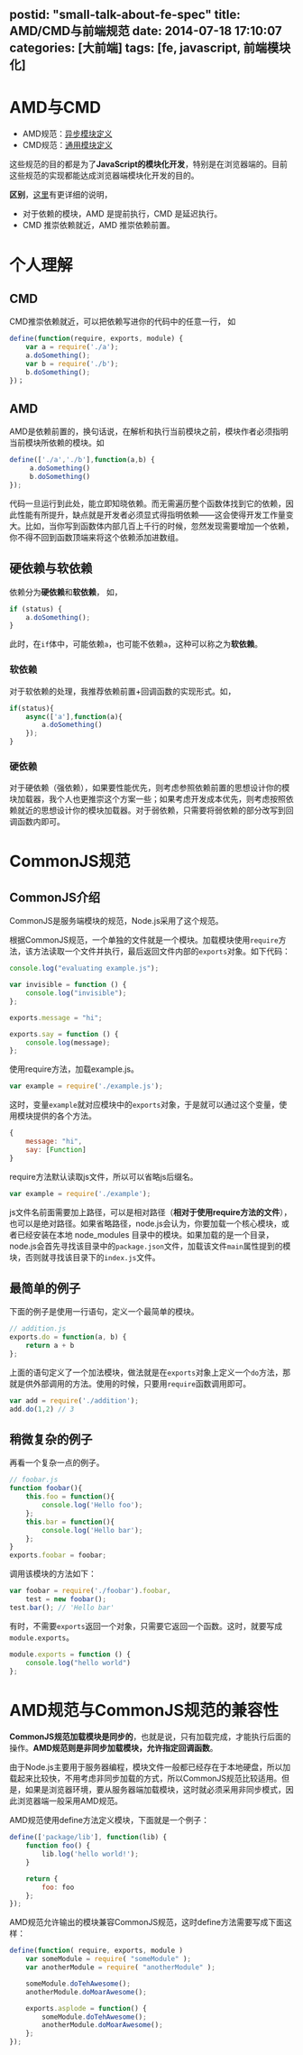 postid: "small-talk-about-fe-spec"
title: AMD/CMD与前端规范
date: 2014-07-18 17:10:07
categories: [大前端]
tags: [fe, javascript, 前端模块化]
---

# AMD与CMD

- AMD规范：[异步模块定义](https://github.com/amdjs/amdjs-api/wiki/AMD)
- CMD规范：[通用模块定义](https://github.com/seajs/seajs/issues/242)

这些规范的目的都是为了**JavaScript的模块化开发**，特别是在浏览器端的。目前这些规范的实现都能达成浏览器端模块化开发的目的。

**区别**，[这里](https://github.com/seajs/seajs/issues/277)有更详细的说明，
- 对于依赖的模块，AMD 是提前执行，CMD 是延迟执行。
- CMD 推崇依赖就近，AMD 推崇依赖前置。


# 个人理解

## CMD

CMD推崇依赖就近，可以把依赖写进你的代码中的任意一行， 如

```javascript
define(function(require, exports, module) {
    var a = require('./a');
    a.doSomething();
    var b = require('./b');
    b.doSomething();
})；
```
## AMD

AMD是依赖前置的，换句话说，在解析和执行当前模块之前，模块作者必须指明当前模块所依赖的模块。如

```javascript
define(['./a','./b'],function(a,b) {
     a.doSomething()
     b.doSomething()
});
```

代码一旦运行到此处，能立即知晓依赖。而无需遍历整个函数体找到它的依赖，因此性能有所提升，缺点就是开发者必须显式得指明依赖——这会使得开发工作量变大。比如，当你写到函数体内部几百上千行的时候，忽然发现需要增加一个依赖，你不得不回到函数顶端来将这个依赖添加进数组。

## 硬依赖与软依赖

依赖分为**硬依赖**和**软依赖**， 如，

```javascript
if (status) {
    a.doSomething();
}
```

此时，在`if`体中，可能依赖`a`，也可能不依赖`a`，这种可以称之为**软依赖**。

### 软依赖

对于软依赖的处理，我推荐依赖前置+回调函数的实现形式。如，

```javascript
if(status){
    async(['a'],function(a){
        a.doSomething()
    });
}
```

### 硬依赖

对于硬依赖（强依赖），如果要性能优先，则考虑参照依赖前置的思想设计你的模块加载器，我个人也更推崇这个方案一些；如果考虑开发成本优先，则考虑按照依赖就近的思想设计你的模块加载器。对于弱依赖，只需要将弱依赖的部分改写到回调函数内即可。


# CommonJS规范

## CommonJS介绍

CommonJS是服务端模块的规范，Node.js采用了这个规范。

根据CommonJS规范，一个单独的文件就是一个模块。加载模块使用`require`方法，该方法读取一个文件并执行，最后返回文件内部的`exports`对象。如下代码：

```javascript
console.log("evaluating example.js");

var invisible = function () {
    console.log("invisible");
};

exports.message = "hi";

exports.say = function () {
    console.log(message);
};
```

使用require方法，加载example.js。

```javascript
var example = require('./example.js');
```

这时，变量`example`就对应模块中的`exports`对象，于是就可以通过这个变量，使用模块提供的各个方法。

```javascript
{
    message: "hi",
    say: [Function]
}
```

require方法默认读取js文件，所以可以省略js后缀名。

```javascript
var example = require('./example');
```

js文件名前面需要加上路径，可以是相对路径（**相对于使用require方法的文件**），也可以是绝对路径。如果省略路径，node.js会认为，你要加载一个核心模块，或者已经安装在本地 node_modules 目录中的模块。如果加载的是一个目录，node.js会首先寻找该目录中的`package.json`文件，加载该文件`main`属性提到的模块，否则就寻找该目录下的`index.js`文件。


## 最简单的例子

下面的例子是使用一行语句，定义一个最简单的模块。

```javascript
// addition.js
exports.do = function(a, b) {
    return a + b
};
```

上面的语句定义了一个加法模块，做法就是在`exports`对象上定义一个`do`方法，那就是供外部调用的方法。使用的时候，只要用`require`函数调用即可。

```javascript
var add = require('./addition');
add.do(1,2) // 3
```

## 稍微复杂的例子

再看一个复杂一点的例子。

```javascript
// foobar.js
function foobar(){
    this.foo = function(){
        console.log('Hello foo');
    };
    this.bar = function(){
        console.log('Hello bar');
    };
}
exports.foobar = foobar;
```

调用该模块的方法如下：

```javascript
var foobar = require('./foobar').foobar,
    test = new foobar();
test.bar(); // 'Hello bar'
```

有时，不需要`exports`返回一个对象，只需要它返回一个函数。这时，就要写成`module.exports`。

```javascript
module.exports = function () {
    console.log("hello world")
};
```


# AMD规范与CommonJS规范的兼容性

**CommonJS规范加载模块是同步的**，也就是说，只有加载完成，才能执行后面的操作。**AMD规范则是非同步加载模块，允许指定回调函数**。

由于Node.js主要用于服务器编程，模块文件一般都已经存在于本地硬盘，所以加载起来比较快，不用考虑非同步加载的方式，所以CommonJS规范比较适用。但是，如果是浏览器环境，要从服务器端加载模块，这时就必须采用非同步模式，因此浏览器端一般采用AMD规范。

AMD规范使用define方法定义模块，下面就是一个例子：

```javascript
define(['package/lib'], function(lib) {
    function foo() {
        lib.log('hello world!');
    }

    return {
        foo: foo
    };
});
```

AMD规范允许输出的模块兼容CommonJS规范，这时define方法需要写成下面这样：

```javascript
define(function( require, exports, module )
    var someModule = require( "someModule" );
    var anotherModule = require( "anotherModule" );

    someModule.doTehAwesome();
    anotherModule.doMoarAwesome();

    exports.asplode = function() {
        someModule.doTehAwesome();
        anotherModule.doMoarAwesome();
    };
});
```


